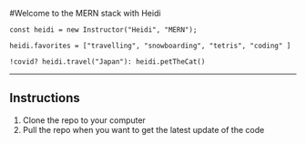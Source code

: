 #Welcome to the MERN stack with Heidi

```
const heidi = new Instructor("Heidi", "MERN");

heidi.favorites = ["travelling", "snowboarding", "tetris", "coding" ]

!covid? heidi.travel("Japan"): heidi.petTheCat()
```

---

## Instructions
1. Clone the repo to your computer
2. Pull the repo when you want to get the latest update of the code